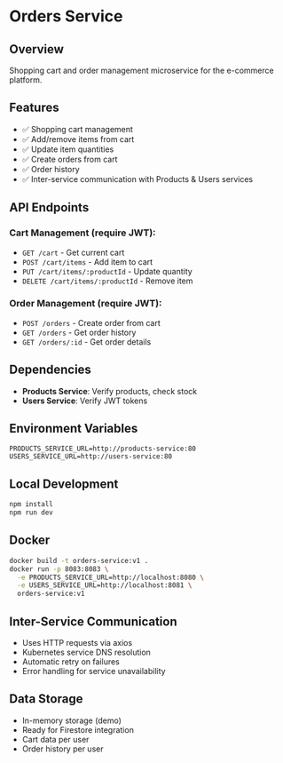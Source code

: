 # Orders Service

## Overview

Shopping cart and order management microservice for the e-commerce platform.

## Features

- ✅ Shopping cart management
- ✅ Add/remove items from cart
- ✅ Update item quantities
- ✅ Create orders from cart
- ✅ Order history
- ✅ Inter-service communication with Products & Users services

## API Endpoints

### Cart Management (require JWT):

- `GET /cart` - Get current cart
- `POST /cart/items` - Add item to cart
- `PUT /cart/items/:productId` - Update quantity
- `DELETE /cart/items/:productId` - Remove item

### Order Management (require JWT):

- `POST /orders` - Create order from cart
- `GET /orders` - Get order history
- `GET /orders/:id` - Get order details

## Dependencies

- **Products Service**: Verify products, check stock
- **Users Service**: Verify JWT tokens

## Environment Variables

```
PRODUCTS_SERVICE_URL=http://products-service:80
USERS_SERVICE_URL=http://users-service:80
```

## Local Development

```bash
npm install
npm run dev
```

## Docker

```bash
docker build -t orders-service:v1 .
docker run -p 8083:8083 \
  -e PRODUCTS_SERVICE_URL=http://localhost:8080 \
  -e USERS_SERVICE_URL=http://localhost:8081 \
  orders-service:v1
```

## Inter-Service Communication

- Uses HTTP requests via axios
- Kubernetes service DNS resolution
- Automatic retry on failures
- Error handling for service unavailability

## Data Storage

- In-memory storage (demo)
- Ready for Firestore integration
- Cart data per user
- Order history per user
